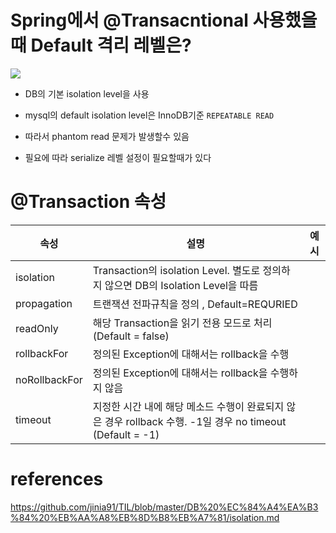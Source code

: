 # Spring에서 @Transacntional 사용했을 때 Default 격리 레벨은?
![](https://user-images.githubusercontent.com/45676906/143460038-bab3d62e-4b82-4473-97c4-0aa32d5bb1d8.png)
- DB의 기본 isolation level을 사용
- mysql의 default isolation level은 InnoDB기준 `REPEATABLE READ`

- 따라서 phantom read 문제가 발생할수 있음
- 필요에 따라 serialize 레벨 설정이 필요할때가 있다

# @Transaction 속성

|속성|설명|예시|
|-|-|-|
|isolation|Transaction의 isolation Level. 별도로 정의하지 않으면 DB의 Isolation Level을 따름|
|propagation|트랜잭션 전파규칙을 정의 , Default=REQURIED|
|readOnly|해당 Transaction을 읽기 전용 모드로 처리 (Default = false)|
|rollbackFor|정의된 Exception에 대해서는 rollback을 수행|
|noRollbackFor|정의된 Exception에 대해서는 rollback을 수행하지 않음|
|timeout|지정한 시간 내에 해당 메소드 수행이 완료되지 않은 경우 rollback 수행. -1일 경우 no timeout (Default = -1)|



# references 
https://github.com/jinia91/TIL/blob/master/DB%20%EC%84%A4%EA%B3%84%20%EB%AA%A8%EB%8D%B8%EB%A7%81/isolation.md
